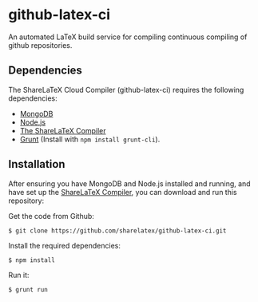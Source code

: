 github-latex-ci
===============

An automated LaTeX build service for compiling continuous compiling of github repositories.

Dependencies
------------

The ShareLaTeX Cloud Compiler (github-latex-ci) requires the following dependencies:

* [MongoDB](http://www.mongodb.org/)
* [Node.js](http://nodejs.org/)
* [The ShareLaTeX Compiler](https://github.com/sharelatex/clsi-sharelatex)
* [Grunt](http://gruntjs.com/) (Install with `npm install grunt-cli`).

Installation
------------

After ensuring you have MongoDB and Node.js installed and running, and have set up the [ShareLaTeX Compiler](https://github.com/sharelatex/clsi-sharelatex), you can download and run this repository:

Get the code from Github:

```
$ git clone https://github.com/sharelatex/github-latex-ci.git
```

Install the required dependencies:

```
$ npm install
```

Run it:

```
$ grunt run
```
